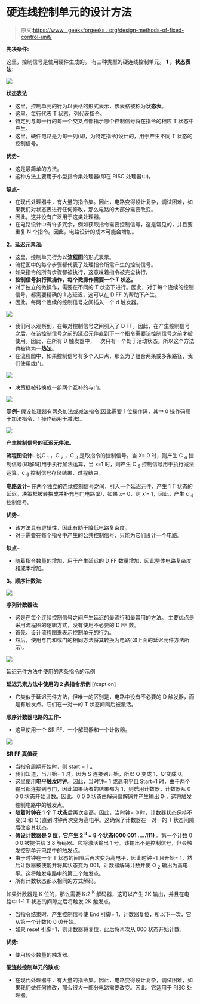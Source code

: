 # 硬连线控制单元的设计方法

> 原文:[https://www . geeksforgeeks . org/design-methods-of-fixed-control-unit/](https://www.geeksforgeeks.org/designing-methods-of-hardwired-control-unit/)

**先决条件:** 

这里，控制信号是使用硬件生成的。
有三种类型的硬连线控制单元。
**1** 。**状态表法:**

![](img/b88d5d756b57a67bf88ac4eb7239eb3d.png)

**状态表法**

*   这里，控制单元的行为以表格的形式表示，该表格被称为**状态表**。
*   这里，每行代表 T 状态，列代表指令。
*   特定列与每一行的每一个交叉点都指示哪个控制信号将在指令的相应 T 状态中产生。
*   这里，硬件电路是为每一列(即，为特定指令)设计的，用于产生不同 T 状态的控制信号。

**优势–**

*   这是最简单的方法。
*   这种方法主要用于小型指令集处理器(即在 RISC 处理器中)。

**缺点–**

*   在现代处理器中，有大量的指令集。因此，电路变得设计复杂，调试困难，如果我们对状态表进行任何修改，那么电路的大部分需要改变。
*   因此，这并没有广泛用于这类处理器。
*   在电路设计中有许多冗余，例如获取指令需要控制信号，这是常见的，并且要重复 N 个指令。因此，电路设计的成本可能会增加。

**2。延迟元素法:**

*   这里，控制单元行为以**流程图**的形式表示。
*   流程图中的每个步骤都代表了处理指令所需产生的控制信号。
*   如果指令的所有步骤都被执行，这意味着指令被完全执行。
*   **控制信号执行微操作，每个微操作需要一个 T 状态。**
*   对于独立的微操作，需要在不同的 T 状态下进行。因此，对于每个连续的控制信号，都需要精确的 1 态延迟，这可以在 D FF 的帮助下产生。
*   因此。每两个连续的控制信号之间插入一个 d 触发器。

![](img/b8dd91b906817e098ee83e0062215f98.png)

*   我们可以观察到，在每对控制信号之间引入了 D FF。因此，在产生控制信号之后，在该控制信号之前的延迟元件直到下一个指令需要该控制信号之前才被使用。因此，在所有 D 触发器中，一次只有一个处于活动状态。所以这个方法也被称为**一热法**。
*   在流程图中，如果控制信号有多个入口点，那么为了组合两条或多条路径，我们使用或门。

![](img/4d27c2334ebf15ce9447e86443b112b0.png)

*   决策框被转换成一组两个互补的与门。

![](img/101453604dc05b639d318ae6d4849581.png)

**示例–**
假设处理器有两条加法或减法指令(因此需要 1 位操作码，其中 0 操作码用于加法指令，1 操作码用于减法)。

![](img/7bc21ef84226f4472ab9e7392d2d20f6.png)

**产生控制信号的延迟元件法。**

**流程图设计–**
说C <sub>1</sub> ，C <sub>2</sub> ，C <sub>3</sub> 是取指令的控制信号。当 X= 0 时，则产生 C <sub>4</sub> 控制信号(即解码)用于执行加法运算，当 x=1 时，则产生 C <sub>5</sub> 控制信号用于执行减法运算。c <sub>6</sub> 控制信号存储结果，过程结束。

**电路设计**–
在两个独立的连续控制信号之间，引入一个延迟元件，产生 1 T 状态的延迟。决策框被转换成并补充与门电路(即，如果 x= 0，则 x’= 1，因此，产生 c <sub>4</sub> 控制信号。

**优势–**

*   该方法具有逻辑性，因此有助于降低电路复杂度。
*   对于需要在每个指令中产生的公共控制信号，只能为它们设计一个电路。

**缺点–**

*   随着指令数量的增加，用于产生延迟的 D FF 数量增加，因此整体电路复杂度和成本增加。

**3。顺序计数法:**

![](img/65ef984ea113e5725e476938671d127c.png)

**序列计数器法**

*   这是在每个连续控制信号之间产生延迟的最流行和最常用的方法。
    主要优点是采用流程图的逻辑方式，没有使用不必要的 D FF 数。
*   首先，设计流程图来表示控制单元的行为。
*   然后，使用与门和或门的相同方法将其转换为电路(如上面的延迟元件方法所示)。

![](img/49dde77762b2ae2578dcc8fb8103274b.png)

延迟元件方法中使用的两条指令的示例

**延迟元素方法中使用的 2 条指令示例** [/caption]

*   它类似于延迟元件方法，但唯一的区别是，电路中没有不必要的 D 触发器，而是有触发点。它们在一对一的 T 状态间隔后被激活。

**顺序计数器电路的工作–**

*   这里使用一个 SR FF、一个解码器和一个计数器。

![](img/f861d14a6ef150575d13084cd4da7ca4.png)

**SR FF 真值表**

*   当指令周期开始时，则 start = 1 **。**
*   我们知道，当开始= 1 时，因为 S 连接到开始，所以 Q 变成 1，Q’变成 0。
*   这里使用**电平触发时钟**。因此，当时钟= 1 或高电平且 Start=1 时，由于两个输出都连接到与门，因此如果两者的结果都为 1，则启用计数器，计数器从 0 0 0 状态开始计数。因此，0 0 0 状态由解码器解码并产生输出 0<sub>1</sub>，这将触发控制电路中的触发点。
*   **随着时钟在 1 个 T 状态**后再次变高。因此，当时钟= 0 时，计数器状态保持不变(Q 和 Q’)直到时钟再次变为高电平。这确保了计数器在一对一的 T 状态间隙后改变其状态。
*   **假设计数器是 3 位，它产生 2 <sup>3</sup> = 8 个状态(000 001 …..111)** 。第一个计数 0 0 0 被提供给 3:8 解码器。它将激活输出 1 号。该输出不是控制信号，但会触发控制单元电路中的触发点。
*   由于时钟在一个 T 状态的间隙后再次变为高电平，因此时钟=1 且开始= 1，然后计数器被使能并将其状态变为 001，计数器解码计数并使 O <sub>2</sub> 输出为高电平。这将触发电路中的第二个触发点。
*   所有计数状态都以相同的方式解码。

如果计数器是 K 位的，那么需要 K:2 <sup>K</sup> 解码器，这可以产生 2K 输出，并且在电路中 1-1 T 状态的间隙之后将触发 2K 触发点。

*   当指令结束时，产生控制信号使 End 引脚= 1，计数器复位，所以下一次，它从第一个计数(0 0 0)开始。
*   如果 reset 引脚=1，则计数器将复位，此后将再次从 000 状态开始计数。

**优势**:

*   使用较少数量的触发器。

**硬连线控制单元的缺点:**

*   在现代处理器中，有大量的指令集。因此，电路变得设计复杂，调试困难，如果我们做任何修改，那么很大一部分电路需要改变。因此，它适用于 RISC 处理器。